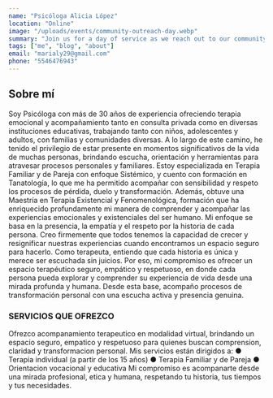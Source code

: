 ```yaml
---
name: "Psicóloga Alicia López"
location: "Online"
image: "/uploads/events/community-outreach-day.webp"
summary: "Join us for a day of service as we reach out to our community with practical help and God's love."
tags: ["me", "blog", "about"]
email: "marialy29@gmail.com"
phone: "5546476943"
---
```


## Sobre mí

Soy Psicóloga con más de 30 años de experiencia ofreciendo terapia emocional y acompañamiento tanto en consulta privada como en diversas instituciones educativas, trabajando tanto con niños, adolescentes y adultos, con familias y comunidades diversas.  A lo largo de este camino, he tenido el privilegio de estar presente en momentos significativos de la vida de muchas personas, brindando escucha, orientación y herramientas para atravesar procesos personales y familiares.
Estoy especializada en Terapia Familiar y de Pareja con enfoque Sistémico, y cuento con formación en Tanatología, lo que me ha permitido acompañar con sensibilidad y respeto los procesos de pérdida, duelo y transformación. Además, obtuve una Maestría en Terapia Existencial y Fenomenológica, formación que ha enriquecido profundamente mi manera de comprender y acompañar las experiencias emocionales y existenciales del ser humano.
Mi enfoque se basa en la presencia, la empatía y el respeto por la historia de cada persona. Creo firmemente que todos tenemos la capacidad de crecer y resignificar nuestras experiencias cuando encontramos un espacio seguro para hacerlo.
Como terapeuta, entiendo que cada historia es única y merece ser escuchada sin juicios. Por eso, mi compromiso es ofrecer un espacio terapéutico seguro, empático y respetuoso, en donde cada persona pueda explorar y comprender su experiencia de vida desde una mirada profunda y humana. Desde esta base, acompaño procesos de transformación personal con una escucha activa y presencia genuina.


### SERVICIOS QUE OFREZCO

Ofrezco acompanamiento terapeutico en modalidad virtual, brindando un espacio seguro,
empatico y respetuoso para quienes buscan comprension, claridad y transformacion
personal. Mis servicios están dirigidos a:
● Terapia individual (a partir de los 15 años)
● Terapia Familiar y de Pareja
● Orientacion vocacional y educativa
Mi compromiso es acompanarte desde una mirada profesional, etica y humana, respetando
tu historia, tus tiempos y tus necesidades.